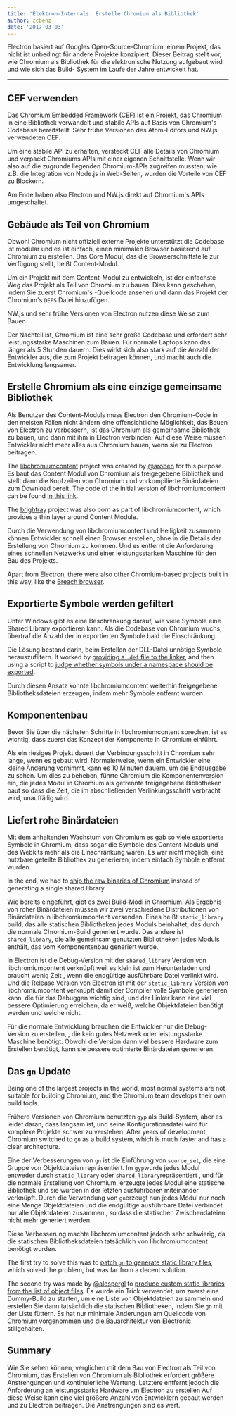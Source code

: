 ```yaml
---
title: 'Elektron-Internals: Erstelle Chromium als Bibliothek'
author: zcbenz
date: '2017-03-03'
---
```


Electron basiert auf Googles Open-Source-Chromium, einem Projekt, das nicht ist unbedingt für andere Projekte konzipiert. Dieser Beitrag stellt vor, wie Chromium als Bibliothek für die elektronische Nutzung aufgebaut wird und wie sich das Build- System im Laufe der Jahre entwickelt hat.

---

## CEF verwenden

Das Chromium Embedded Framework (CEF) ist ein Projekt, das Chromium in eine Bibliothek verwandelt und stabile APIs auf Basis von Chromium's Codebase bereitstellt. Sehr frühe Versionen des Atom-Editors und NW.js verwendeten CEF.

Um eine stabile API zu erhalten, versteckt CEF alle Details von Chromium und verpackt Chromiums APIs mit einer eigenen Schnittstelle. Wenn wir also auf die zugrunde liegenden Chromium-APIs zugreifen mussten, wie z.B. die Integration von Node.js in Web-Seiten, wurden die Vorteile von CEF zu Blockern.

Am Ende haben also Electron und NW.js direkt auf Chromium's APIs umgeschaltet.

## Gebäude als Teil von Chromium

Obwohl Chromium nicht offiziell externe Projekte unterstützt die Codebase ist modular und es ist einfach, einen minimalen Browser basierend auf Chromium zu erstellen. Das Core Modul, das die Browserschnittstelle zur Verfügung stellt, heißt Content-Modul.

Um ein Projekt mit dem Content-Modul zu entwickeln, ist der einfachste Weg das Projekt als Teil von Chromium zu bauen. Dies kann geschehen, indem Sie zuerst Chromium's -Quellcode ansehen und dann das Projekt der Chromium's `DEPS` Datei hinzufügen.

NW.js und sehr frühe Versionen von Electron nutzen diese Weise zum Bauen.

Der Nachteil ist, Chromium ist eine sehr große Codebase und erfordert sehr leistungsstarke Maschinen zum Bauen. Für normale Laptops kann das länger als 5 Stunden dauern. Dies wirkt sich also stark auf die Anzahl der Entwickler aus, die zum Projekt beitragen können, und macht auch die Entwicklung langsamer.

## Erstelle Chromium als eine einzige gemeinsame Bibliothek

Als Benutzer des Content-Moduls muss Electron den Chromium-Code in den meisten Fällen nicht ändern eine offensichtliche Möglichkeit, das Bauen von Electron zu verbessern, ist das Chromium als gemeinsame Bibliothek zu bauen, und dann mit ihm in Electron verbinden. Auf diese Weise müssen Entwickler nicht mehr alles aus Chromium bauen, wenn sie zu Electron beitragen.

The [libchromiumcontent][] project was created by [@aroben](https://github.com/aroben) for this purpose. Es baut das Content Modul von Chromium als freigegebene Bibliothek und stellt dann die Kopfzeilen von Chromium und vorkompilierte Binärdateien zum Download bereit. The code of the initial version of libchromiumcontent can be found [in this link][libcc-classic].

The [brightray][] project was also born as part of libchromiumcontent, which provides a thin layer around Content Module.

Durch die Verwendung von libchromiumcontent und Helligkeit zusammen können Entwickler schnell einen Browser erstellen, ohne in die Details der Erstellung von Chromium zu kommen. Und es entfernt die Anforderung eines schnellen Netzwerks und einer leistungsstarken Maschine für den Bau des Projekts.

Apart from Electron, there were also other Chromium-based projects built in this way, like the [Breach browser][breach].

## Exportierte Symbole werden gefiltert

Unter Windows gibt es eine Beschränkung darauf, wie viele Symbole eine Shared Library exportieren kann. Als die Codebase von Chromium wuchs, übertraf die Anzahl der in exportierten Symbole bald die Einschränkung.

Die Lösung bestand darin, beim Erstellen der DLL-Datei unnötige Symbole herauszufiltern. It worked by [providing a `.def` file to the linker][libcc-def], and then using a script to [judge whether symbols under a namespace should be exported][libcc-filter].

Durch diesen Ansatz konnte libchromiumcontent weiterhin freigegebene Bibliotheksdateien erzeugen, indem mehr Symbole entfernt wurden.

## Komponentenbau

Bevor Sie über die nächsten Schritte in libchromiumcontent sprechen, ist es wichtig, dass zuerst das Konzept der Komponente in Chromium einführt.

Als ein riesiges Projekt dauert der Verbindungsschritt in Chromium sehr lange, wenn es gebaut wird. Normalerweise, wenn ein Entwickler eine kleine Änderung vornimmt, kann es 10 Minuten dauern, um die Endausgabe zu sehen. Um dies zu beheben, führte Chromium die Komponentenversion ein, die jedes Modul in Chromium als getrennte freigegebene Bibliotheken baut so dass die Zeit, die im abschließenden Verlinkungsschritt verbracht wird, unauffällig wird.

## Liefert rohe Binärdateien

Mit dem anhaltenden Wachstum von Chromium es gab so viele exportierte Symbole in Chromium, dass sogar die Symbole des Content-Moduls und des Webkits mehr als die Einschränkung waren. Es war nicht möglich, eine nutzbare geteilte Bibliothek zu generieren, indem einfach Symbole entfernt wurden.

In the end, we had to [ship the raw binaries of Chromium][libcc-gyp] instead of generating a single shared library.

Wie bereits eingeführt, gibt es zwei Build-Modi in Chromium. Als Ergebnis von roher Binärdateien müssen wir zwei verschiedene Distributionen von Binärdateien in libchromiumcontent versenden. Eines heißt `static_library` build, das alle statischen Bibliotheken jedes Moduls beinhaltet, das durch die normale Chromium-Build generiert wurde. Das andere ist `shared_library`, die alle gemeinsam genutzten Bibliotheken jedes Moduls enthält, das vom Komponentenbau generiert wurde.

In Electron ist die Debug-Version mit der `shared_library` Version von libchromiumcontent verknüpft weil es klein ist zum Herunterladen und braucht wenig Zeit , wenn die endgültige ausführbare Datei verlinkt wird. Und die Release Version von Electron ist mit der `static_library` Version von libchromiumcontent verknüpft damit der Compiler volle Symbole generieren kann, die für das Debuggen wichtig sind, und der Linker kann eine viel bessere Optimierung erreichen, da er weiß, welche Objektdateien benötigt werden und welche nicht.

Für die normale Entwicklung brauchen die Entwickler nur die Debug-Version zu erstellen, , die kein gutes Netzwerk oder leistungsstarke Maschine benötigt. Obwohl die Version dann viel bessere Hardware zum Erstellen benötigt, kann sie bessere optimierte Binärdateien generieren.

## Das `gn` Update

Being one of the largest projects in the world, most normal systems are not suitable for building Chromium, and the Chromium team develops their own build tools.

Frühere Versionen von Chromium benutzten `gyp` als Build-System, aber es leidet daran, dass langsam ist, und seine Konfigurationsdatei wird für komplexe Projekte schwer zu verstehen. After years of development, Chromium switched to `gn` as a build system, which is much faster and has a clear architecture.

Eine der Verbesserungen von `gn` ist die Einführung von `source_set`, die eine Gruppe von Objektdateien repräsentiert. Im `gyp`wurde jedes Modul entweder durch `static_library` oder `shared_library`repräsentiert , und für die normale Erstellung von Chromium, erzeugte jedes Modul eine statische Bibliothek und sie wurden in der letzten ausführbaren miteinander verknüpft. Durch die Verwendung von `gn`erzeugt nun jedes Modul nur noch eine Menge Objektdateien und die endgültige ausführbare Datei verbindet nur alle Objektdateien zusammen , so dass die statischen Zwischendateien nicht mehr generiert werden.

Diese Verbesserung machte libchromiumcontent jedoch sehr schwierig, da die statischen Bibliotheksdateien tatsächlich von libchromiumcontent benötigt wurden.

The first try to solve this was to [patch `gn` to generate static library files][libcc-gn-hack], which solved the problem, but was far from a decent solution.

The second try was made by [@alespergl](https://github.com/alespergl) to [produce custom static libraries from the list of object files][libcc-gn]. Es wurde ein Trick verwendet, um zuerst eine Dummy-Build zu starten, um eine Liste von Objektdateien zu sammeln und erstellen Sie dann tatsächlich die statischen Bibliotheken, indem Sie `gn` mit der Liste füttern. Es hat nur minimale Änderungen am Quellcode von Chromium vorgenommen und die Bauarchitektur von Electronic stillgehalten.

## Summary

Wie Sie sehen können, verglichen mit dem Bau von Electron als Teil von Chromium, das Erstellen von Chromium als Bibliothek erfordert größere Anstrengungen und kontinuierliche Wartung. Letztere entfernt jedoch die Anforderung an leistungsstarke Hardware um Electron zu erstellen Auf diese Weise kann eine viel größere Anzahl von Entwicklern gebaut werden und zu Electron beitragen. Die Anstrengungen sind es wert.

[libchromiumcontent]: https://github.com/electron/libchromiumcontent
[brightray]: https://github.com/electron/brightray
[breach]: https://www.quora.com/Is-Breach-Browser-still-in-development
[libcc-classic]: https://github.com/electron/libchromiumcontent/tree/873daa8c57efa053d48aa378ac296b0a1206822c
[libcc-def]: https://github.com/electron/libchromiumcontent/pull/11/commits/85ca0f60208eef2c5013a29bb4cf3d21feb5030b
[libcc-filter]: https://github.com/electron/libchromiumcontent/pull/47/commits/d2fed090e47392254f2981a56fe4208938e538cd
[libcc-gyp]: https://github.com/electron/libchromiumcontent/pull/98
[libcc-gn-hack]: https://github.com/electron/libchromiumcontent/pull/239
[libcc-gn]: https://github.com/electron/libchromiumcontent/pull/249

